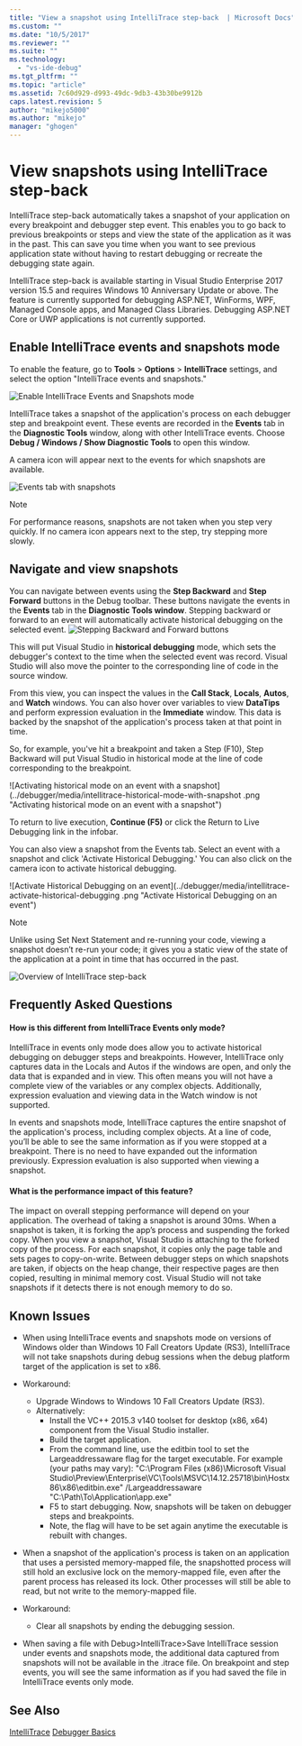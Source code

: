 ```yaml
---
title: "View a snapshot using IntelliTrace step-back  | Microsoft Docs"
ms.custom: ""
ms.date: "10/5/2017"
ms.reviewer: ""
ms.suite: ""
ms.technology: 
  - "vs-ide-debug"
ms.tgt_pltfrm: ""
ms.topic: "article"
ms.assetid: 7c60d929-d993-49dc-9db3-43b30be9912b
caps.latest.revision: 5
author: "mikejo5000"
ms.author: "mikejo"
manager: "ghogen"
---
```

# View snapshots using IntelliTrace step-back
IntelliTrace step-back automatically takes a snapshot of your application on every breakpoint and debugger step event. This enables you to go back to previous breakpoints or steps and view the state of the application as it was in the past. This can save you time when you want to see previous application state without having to restart debugging or recreate the debugging state again.

IntelliTrace step-back is available starting in Visual Studio Enterprise 2017 version 15.5 and requires Windows 10 Anniversary Update or above. The feature is currently supported for debugging ASP.NET, WinForms, WPF, Managed Console apps, and Managed Class Libraries. Debugging ASP.NET Core or UWP applications is not currently supported. 
  
## Enable IntelliTrace events and snapshots mode 
To enable the feature, go to **Tools** > **Options** > **IntelliTrace** settings, and select the option "IntelliTrace events and snapshots." 

![Enable IntelliTrace Events and Snapshots mode](../debugger/media/intellitrace-enable-snapshots.png "Enable IntelliTrace Events and Snapshots mode")

IntelliTrace takes a snapshot of the application's process on each debugger step and breakpoint event. These events are recorded in the **Events** tab in the **Diagnostic Tools** window, along with other IntelliTrace events. Choose **Debug / Windows / Show Diagnostic Tools** to open this window.

A camera icon will appear next to the events for which snapshots are available. 

 ![Events tab with snapshots](../debugger/media/intellitrace-events-tab-with-snapshots.png "DS")

> [!NOTE]
>  For performance reasons, snapshots are not taken when you step very quickly. If no camera icon appears next to the step, try stepping more slowly.

## Navigate and view snapshots

You can navigate between events using the **Step Backward** and **Step Forward** buttons in the Debug toolbar. These buttons navigate the events in the **Events** tab in the **Diagnostic Tools window**. 
Stepping backward or forward to an event will automatically activate historical debugging on the selected event.
![Stepping Backward and Forward buttons](../debugger/media/intellitrace-step-back-icons.png "Activate Historical Debugging on an event")
<!--![Stepping Backward and Forward icons](../debugger/media/intellitrace-step-back-icons-description.png "Activate Historical Debugging on an event") -->


This will put Visual Studio in **historical debugging** mode, which sets the debugger's context to the time when the selected event was record. Visual Studio will also move the pointer to the corresponding line of code in the source window. 

From this view, you can inspect the values in the **Call Stack**, **Locals**, **Autos**, and **Watch** windows. You can also hover over variables to view **DataTips** and perform expression evaluation in the **Immediate** window. This data is backed by the snapshot of the application's process taken at that point in time.

So, for example, you've hit a breakpoint and taken a Step (F10), Step Backward will put Visual Studio in historical mode at the line of code corresponding to the breakpoint. 

![Activating historical mode on an event with a snapshot](../debugger/media/intellitrace-historical-mode-with-snapshot
.png "Activating historical mode on an event with a snapshot")

To return to live execution, **Continue (F5)** or click the Return to Live Debugging link in the infobar. 

You can also view a snapshot from the Events tab. Select an event with a snapshot and click 'Activate Historical Debugging.' You can also click on the camera icon to activate historical debugging.

![Activate Historical Debugging on an event](../debugger/media/intellitrace-activate-historical-debugging
.png "Activate Historical Debugging on an event")


> [!NOTE]
>  Unlike using Set Next Statement and re-running your code, viewing a snapshot doesn’t re-run your code; it gives you a static view of the state of the application at a point in time that has occurred in the past.

![Overview of IntelliTrace step-back](../debugger/media/intellitrace-step-back-overview.png "Overview of IntelliTrace Step-back")


## Frequently Asked Questions
#### How is this different from IntelliTrace Events only mode?
IntelliTrace in events only mode does allow you to activate historical debugging on debugger steps and breakpoints. However, IntelliTrace only captures data in the Locals and Autos if the windows are open, and only the data that is expanded and in view. This often means you will not have a complete view of the variables or any complex objects. Additionally, expression evaluation and viewing data in the Watch window is not supported. 

In events and snapshots mode, IntelliTrace captures the entire snapshot of the application's process, including complex objects. At a line of code, you’ll be able to see the same information as if you were stopped at a breakpoint. There is no need to have expanded out the information previously. Expression evaluation is also supported when viewing a snapshot.  

#### What is the performance impact of this feature? 
The impact on overall stepping performance will depend on your application. The overhead of taking a snapshot is around 30ms. When a snapshot is taken, it is forking the app’s process and suspending the forked copy. When you view a snapshot, Visual Studio is attaching to the forked copy of the process. For each snapshot, it copies only the page table and sets pages to copy-on-write. Between debugger steps on which snapshots are taken, if objects on the heap change, their respective pages are then copied, resulting in minimal memory cost. Visual Studio will not take snapshots if it detects there is not enough memory to do so. 

 
## Known Issues  
* When using IntelliTrace events and snapshots mode on versions of Windows older than Windows 10 Fall Creators Update (RS3), IntelliTrace will not take snapshots during debug sessions when the debug platform target of the application is set to x86.

 * Workaround:
   * Upgrade Windows to Windows 10 Fall Creators Update (RS3). 
   * Alternatively: 
     * Install the VC++ 2015.3 v140 toolset for desktop (x86, x64) component from the Visual Studio installer.
     * Build the target application.
     * From the command line, use the editbin tool to set the Largeaddressaware flag for the target executable. For example (your paths may vary): "C:\Program Files (x86)\Microsoft Visual Studio\Preview\Enterprise\VC\Tools\MSVC\14.12.25718\bin\Hostx86\x86\editbin.exe" /Largeaddressaware "C:\Path\To\Application\app.exe"
     * F5 to start debugging. Now, snapshots will be taken on debugger steps and breakpoints.
     *  Note, the flag will have to be set again anytime the executable is rebuilt with changes.

* When a snapshot of the application's process is taken on an application that uses a persisted memory-mapped file, the snapshotted process will still hold an exclusive lock on the memory-mapped file, even after the parent process has released its lock. Other processes will still be able to read, but not write to the memory-mapped file.  
 * Workaround:
   * Clear all snapshots by ending the debugging session. 

* When saving a file with Debug>IntelliTrace>Save IntelliTrace session under events and snapshots mode, the additional data captured from snapshots will not be available in the .itrace file. On breakpoint and step events, you will see the same information as if you had saved the file in IntelliTrace events only mode. 

## See Also  
 [IntelliTrace](../debugger/intellitrace.md)
 [Debugger Basics](../debugger/debugger-basics.md)